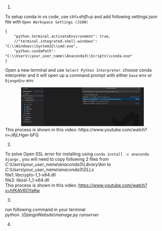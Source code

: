 1.
To setup conda in vs code, use *ctrl+shift+p* and add following settings.json file with `Open Workspace Settings (JSON)` 

```
{
    "python.terminal.activateEnvironment": true,
    //"terminal.integrated.shell.windows": "C:\\Windows\\System32\\cmd.exe",
    "python.condaPath": "C:\\Users\\your_user_name\\Anaconda3\\Scripts\\conda.exe"
}
```

Open a new terminal and use `Select Python Interpreter`. choose conda interpreter and it will open up a command prompt with either `base` env or `DjangoEnv` env <br/>
<div align="center">
    <img src="/Screenshots/CondaInterpreterVSCode.jpg" width="400px"</img> 
</div>
This process is shown in this video: https://www.youtube.com/watch?v=J8jLHgw-bFQ
<br/>

2.
To solve Open SSL  error for installing using `conda install -c anaconda django` , you will need to copy following 2 files from *C:\Users\your_user_name\anaconda3\Library\bin* to *C:\Users\your_user_name\anaconda3\DLLs* <br/>
file1: libcrypto-1_1-x64.dll <br/>
file2: libssl-1_1-x64.dll <br/>
This process is shown in this video: https://www.youtube.com/watch?v=hfKAV6OYaKw

3.

run following command in your terminal <br/>
*python .\DjangoWebsite\manage.py runserver*

4.

